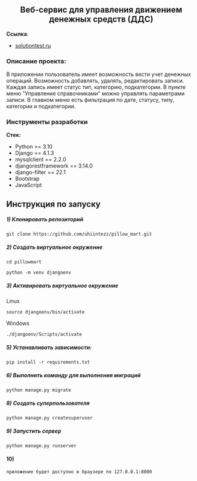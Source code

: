 <h2 align="center">Веб-сервис для управления движением денежных
средств (ДДС)</h2>


**Ссылка**:
- [solutiontest.ru]([https://](https://solutiontest.ru/))


### Описание проекта:
В приложении пользователь имеет возможность вести учет денежных операций. Возможность добавлять, удалять, редактировать записи.
Каждая запись имеет статус тип, категорию, подкатегории. В пункте меню "Управление справочниками" можно управлять параметрами записи.
В главном меню есть фильтрация по дате, статусу, типу, категории и подкатегории. 


### Инструменты разработки

**Стек:**
- Python >= 3.10
- Django == 4.1.3
- mysqlclient == 2.2.0
- djangorestframework == 3.14.0
- django-filter == 22.1
- Bootstrap
- JavaScript

## Инструкция по запуску


##### 1) Клонировать репозиторий

    git clone https://github.com/uhiintezz/pillow_mart.git

##### 2) Создать виртуальное окружение

    cd pillowmart
    
    python -m venv djangoenv
    
##### 3) Активировать виртуальное окружение
    
Linux

    source djangoenv/bin/activate
    
Windows

    ./djangoenv/Scripts/activate

##### 5) Устанавливать зависимости:

    pip install -r requirements.txt

##### 6) Выполнить команду для выполнения миграций

    python manage.py migrate
    
##### 8) Создать суперпользователя

    python manage.py createsuperuser
    
##### 9) Запустить сервер

    python manage.py runserver
#### 10) 
    приложение будет доступно в браузере по 127.0.0.1:8000

